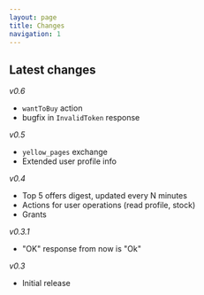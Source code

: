 ```yaml
---
layout: page
title: Changes
navigation: 1
---
```


## Latest changes
_v0.6_
- `wantToBuy` action
- bugfix in `InvalidToken` response

_v0.5_
- `yellow_pages` exchange
- Extended user profile info

_v0.4_
- Top 5 offers digest, updated every N minutes
- Actions for user operations (read profile, stock)
- Grants

_v0.3.1_
- "OK" response from now is "Ok"

_v0.3_
- Initial release
